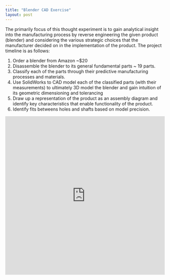 ```yaml
---
title: "Blender CAD Exercise"
layout: post
---
```


The primarily focus of this thought experiment is to gain analytical insight into the manufacturing process by reverse engineering the given product (blender) and considering the various strategic choices that the manufacturer decided on in the implementation of the product. The project timeline is as follows: <br>
1) Order a blender from Amazon ~$20     <br> 
2) Disassemble the blender to its general fundamental parts ~ 19 parts. <br>
3) Classify each of the parts through their predictive manufacturing processes and materials.<br>
4) Use SolidWorks to CAD model each of the classified parts (with their measurements) to ultimately 3D model the blender and gain intuition of its geometric dimensioning and tolerancing<br>
5) Draw up a representation of the product as an assembly diagram and identify key characteristics that enable functionality of the product.<br>
6) Identify fits betweens holes and shafts based on model precision.<br>
   

<iframe src="https://docs.google.com/document/d/e/2PACX-1vR7Uz19pBljQjsZ58eL51kjZEWHc1wgCRJcphum9QZha-n_qiLIv8Z7pv8vTXkKsBFkcX0a7VdbfcWq/pub?embedded=true" style="width:100%; height:500px;" frameborder="0"></iframe>

